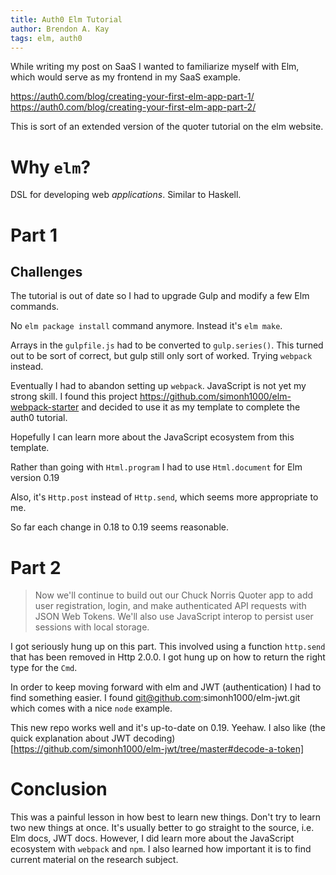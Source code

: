 ```yaml
---
title: Auth0 Elm Tutorial
author: Brendon A. Kay
tags: elm, auth0
---
```


While writing my post on SaaS I wanted to familiarize myself with Elm, which
would serve as my frontend in my SaaS example.

https://auth0.com/blog/creating-your-first-elm-app-part-1/
https://auth0.com/blog/creating-your-first-elm-app-part-2/

This is sort of an extended version of the quoter tutorial on the elm website.

# Why `elm`?
DSL for developing web _applications_. Similar to Haskell.

# Part 1

## Challenges
The tutorial is out of date so I had to upgrade Gulp and modify a few Elm
commands.

No `elm package install` command anymore. Instead it's `elm make`.

Arrays in the `gulpfile.js` had to be converted to `gulp.series()`. This turned
out to be sort of correct, but gulp still only sort of worked. Trying `webpack`
instead.

Eventually I had to abandon setting up `webpack`. JavaScript is not yet my
strong skill. I found this project https://github.com/simonh1000/elm-webpack-starter
and decided to use it as my template to complete the auth0 tutorial.

Hopefully I can learn more about the JavaScript ecosystem from this template.

Rather than going with `Html.program` I had to use `Html.document` for Elm
version 0.19

Also, it's `Http.post` instead of `Http.send`, which seems more appropriate to
me.

So far each change in 0.18 to 0.19 seems reasonable.

# Part 2
>
>Now we'll continue to build out our Chuck Norris Quoter app to add user registration, login, and make authenticated API requests with JSON Web Tokens. We'll also use JavaScript interop to persist user sessions with local storage.

I got seriously hung up on this part. This involved using a function `http.send`
that has been removed in Http 2.0.0. I got hung up on how to return the right
type for the `Cmd`.

In order to keep moving forward with elm and JWT (authentication) I had to find something easier.
I found git@github.com:simonh1000/elm-jwt.git which comes with a nice `node`
example.

This new repo works well and it's up-to-date on 0.19. Yeehaw. I also like (the
quick explanation about JWT
decoding)[https://github.com/simonh1000/elm-jwt/tree/master#decode-a-token]

# Conclusion
This was a painful lesson in how best to learn new things. Don't try to learn
two new things at once. It's usually better to go straight to the source, i.e.
Elm docs, JWT docs. However, I did learn more about the JavaScript ecosystem
with `webpack` and `npm`. I also learned how important it is to find current
material on the research subject.
